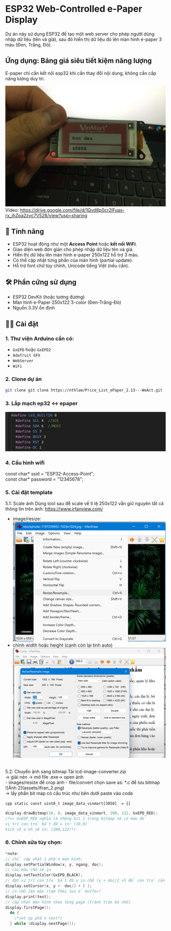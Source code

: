 # ESP32 Web-Controlled e-Paper Display

Dự án này sử dụng ESP32 để tạo một web server cho phép người dùng nhập dữ liệu (tên và giá), sau đó hiển thị dữ liệu đó lên màn hình e-paper 3 màu (Đen, Trắng, Đỏ).
## Ứng dụng: Bảng giá siêu tiết kiệm năng lượng
E-paper chỉ cần kết nối esp32 khi cần thay đổi nội dung, không cần cấp năng lượng duy trì.

![Ảnh 1](assets/ePaper.jpg)  
Video: https://drive.google.com/file/d/1Qvd8p0cr2lFuas-rx_ihZpa2zyc7V528/view?usp=sharing

## 🚀 Tính năng

- ESP32 hoạt động như một **Access Point** hoặc **kết nối WiFi**.
- Giao diện web đơn giản cho phép nhập dữ liệu tên và giá.
- Hiển thị dữ liệu lên màn hình e-paper 250x122 hỗ trợ 3 màu.
- Có thể cập nhật từng phần của màn hình (partial update).
- Hỗ trợ font chữ tùy chỉnh, Unicode tiếng Việt (nếu cần).

## 🛠 Phần cứng sử dụng

- ESP32 DevKit (hoặc tương đương)
- Màn hình e-Paper 250x122 3-color (Đen-Trắng-Đỏ)
- Nguồn 3.3V ổn định

## 🧑‍💻 Cài đặt

### 1. Thư viện Arduino cần có:
- `GxEPD` hoặc `GxEPD2`
- `Adafruit GFX`
- `WebServer`
- `WiFi`

### 2. Clone dự án

```bash
git clone git clone https://nthlam/Price_List_ePaper_2.13---WeAct.git
```
### 3. Lắp mạch ep32 <-> epaper
![Ảnh mô tả](assets/schematic.png)

### 4. Cấu hình wifi 
const char* ssid = "ESP32-Access-Point";  
const char* password = "12345678";

### 5. Cài đặt template
5.1: Scale ảnh
Dùng tool sau để scale về tỉ lệ 250x122 vẫn giữ nguyên tất cả thông tin trên ảnh:
https://www.irfanview.com/
- image/resize:  
  ![Ảnh 1](assets/ifran_1.png)
- chỉnh width hoặc height (cạnh còn lại tính auto)  
  ![Ảnh 2](assets/ifran_2.png)
<br>
5.2: Chuyển ảnh sang bitmap
  Tải lcd-image-converter.zip<br>
-> giải nén -> mở file .exe-> open ảnh<br>
  - images/resize để crop ảnh  
  - file/convert chọn save as: *.c để lưu bitmap <br>
    ![Ảnh 2](assets/ifran_2.png) <br>
  -> lấy phần bit map có cấu trúc như bên dưới paste vào code<br>

```cpp static const uint8_t image_data_vinmart[3050]  = {} ```
```cpp
display.drawBitmap(10, 0, image_data_vinmart, 200, 122, GxEPD_RED);
/*=> GxEDP_RED nghĩa là những bit 1 trong bitmap sẽ có màu đỏ
vị trí con trỏ bắt đầu in: (10,0)
kích cỡ ảnh sẽ in: (200,122)*/
```
### 6. Chỉnh sửa tùy chọn:
```cpp
*note:
// chỉ cập nhật 1 phần màn hình:
display.setPartialWindow(x, y, ngang, doc);
// cài màu chữ sẽ in
display.setTextColor(GxEPD_BLACK);
// đặt vị trí con trỏ bắt đầu in chữ (y + doc/2 +5 để con trỏ căn chữ giữa dòng)
display.setCursor(x, y +  doc/2 + 5 );
// in chữ lên màn (tạm thời lưu ở buffer)
display.print(text);
// cập nhật màn hình theo từng page (tránh tràn bộ nhớ)
display.firstPage();
  do {
    /*set up phần text*/
  } while (display.nextPage());
```













